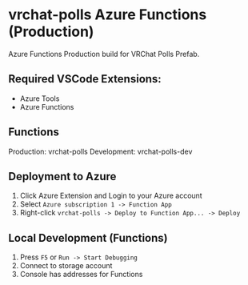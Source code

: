 # vrchat-polls Azure Functions (Production)

Azure Functions Production build for VRChat Polls Prefab.

## Required VSCode Extensions:

- Azure Tools
- Azure Functions

## Functions

Production: vrchat-polls
Development: vrchat-polls-dev

## Deployment to Azure

1. Click Azure Extension and Login to your Azure account
2. Select `Azure subscription 1 -> Function App`
3. Right-click `vrchat-polls -> Deploy to Function App... -> Deploy`

## Local Development (Functions)

1. Press `F5` or `Run -> Start Debugging`
2. Connect to storage account
3. Console has addresses for Functions

